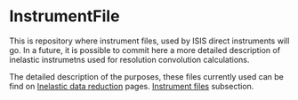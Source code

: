 # InstrumentFile

This is repository where instrument files, used by ISIS direct instruments will go. In a future, it is possible to commit here a more detailed description of inelastic instrumetns used for resolution convolution calculations.

The detailed description of the purposes, these files currently used can be find on [Inelastic data reduction](http://shadow.nd.rl.ac.uk/wiki/idr/index.php/Main_Page) pages. [Instrument files](http://shadow.nd.rl.ac.uk/wiki/idr/index.php?title=Instrument_parameters_and_Instrument_definitions) subsection.

